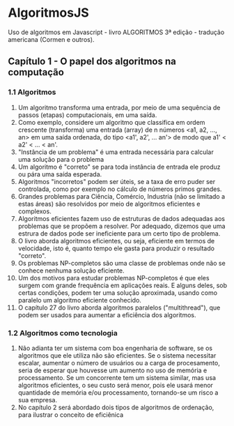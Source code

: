 # AlgoritmosJS
Uso de algoritmos em Javascript - livro ALGORITMOS 3ª edição - tradução americana (Cormen e outros).

## Capítulo 1 - O papel dos algoritmos na computação

### 1.1 Algoritmos

1. Um algoritmo transforma uma entrada, por meio de uma sequência de passos (etapas) computacionais, em uma saída. 
2. Como exemplo, considere um algoritmo que classifica em ordem crescente (transforma) uma entrada (array) de n números <a1, a2, ..., an> em uma saída ordenada, do tipo <a1', a2', ... an'> de modo que a1' < a2' < ... < an'. 
3. "Instância de um problema" é uma entrada necessária para calcular uma solução para o problema
4. Um algoritmo é "correto" se para toda instância de entrada ele produz ou pára uma saída esperada.
5. Algoritmos "incorretos" podem ser úteis, se a taxa de erro puder ser controlada, como por exemplo no cálculo de números primos grandes.
6. Grandes problemas para Ciência, Comércio, Industria (não se limitado a estas áreas) são resolvidos por meio de algoritmos eficientes e complexos. 
7. Algoritmos eficientes fazem uso de estruturas de dados adequadas aos problemas que se propõem a resolver. Por adequado, dizemos que uma estrura de dados pode ser ineficiente para um certo tipo de problema.  
8. O livro aborda algoritmos eficientes, ou seja, eficiente em termos de velocidade, isto é, quanto tempo ele gasta para produzir o resultado "correto".
9. Os problemas NP-completos são uma classe de problemas onde não se conhece nenhuma solução eficiente.
10. Um dos motivos para estudar problemas NP-completos é que eles surgem com grande frequência em aplicações reais. E alguns deles, sob certas condições, podem ter uma solução aproximada, usando como paralelo um algoritmo eficiente conhecido.
11. O capítulo 27 do livro aborda algoritmos paralelos ("multithread"), que podem ser usados para aumentar a eficiência dos algoritmos. 

### 1.2 Algoritmos como tecnologia

1. Não adianta ter um sistema com boa engenharia de software, se os algoritmos que ele utiliza não são eficientes. Se o sistema necessitar escalar, aumentar o número de usuários ou a carga de procesamento, seria de esperar que houvesse um aumento no uso de memória e processamento. Se um concorrente tem um sistema similar, mas usa algoritmos eficientes, o seu custo será menor, pois ele usará menor quantidade de memória e/ou processamento, tornando-se um risco a sua empresa.
2.  No capítulo 2 será abordado dois tipos de algoritmos de ordenação, para ilustrar o conceito de eficiênica
